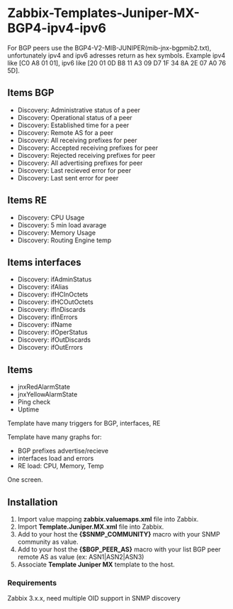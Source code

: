 # Zabbix-Templates-Juniper-MX-BGP4-ipv4-ipv6
For BGP peers use the BGP4-V2-MIB-JUNIPER(mib-jnx-bgpmib2.txt), unfortunately ipv4 and ipv6 adresses return as hex symbols. Example ipv4 like [C0 A8 01 01], ipv6 like [20 01 0D B8 11 A3 09 D7 1F 34 8A 2E 07 A0 76 5D].

Items BGP
-----

  * Discovery: Administrative status of a peer
  * Discovery: Operational status of a peer
  * Discovery: Established time for a peer
  * Discovery: Remote AS for a peer
  * Discovery: All receiving prefixes for peer
  * Discovery: Accepted receiving prefixes for peer
  * Discovery: Rejected receiving prefixes for peer
  * Discovery: All advertising prefixes for peer
  * Discovery: Last recieved error for peer
  * Discovery: Last sent error for peer

Items RE
-----

  * Discovery: CPU Usage
  * Discovery: 5 min load avarage
  * Discovery: Memory Usage
  * Discovery: Routing Engine temp

Items interfaces
-----

  * Discovery: ifAdminStatus
  * Discovery: ifAlias
  * Discovery: ifHCInOctets
  * Discovery: ifHCOutOctets
  * Discovery: ifInDiscards
  * Discovery: ifInErrors
  * Discovery: ifName
  * Discovery: ifOperStatus
  * Discovery: ifOutDiscards
  * Discovery: ifOutErrors

Items
-----

  * jnxRedAlarmState
  * jnxYellowAlarmState
  * Ping check
  * Uptime
 
Template have many triggers for BGP, interfaces, RE

Template have many graphs for: 
 * BGP prefixes advertise/recieve 
 * interfaces load and errors 
 * RE load: CPU, Memory, Temp

One screen.

Installation
------------

1. Import value mapping **zabbix.valuemaps.xml** file into Zabbix.
2. Import **Template.Juniper.MX.xml** file into Zabbix.
3. Add to your host the **{$SNMP_COMMUNITY}** macro with your SNMP community as value.
4. Add to your host the **{$BGP_PEER_AS}** macro with your list BGP peer remote AS as value (ex: ASN1|ASN2|ASN3)
5. Associate **Template Juniper MX** template to the host.

### Requirements

Zabbix 3.x.x, need multiple OID support in SNMP discovery
